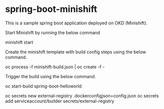# spring-boot-minishift

This is a sample spring boot application deployed on OKD (Minishift).

Start Minishift by running the below command

minishift start

Create the minishift template with build config steps using the below command.

oc process -f minishift-build.json | oc create -f -

Trigger the build using the below command.

oc start-build spring-boot-helloworld


oc secrets new external-registry .dockerconfigjson=config.json
oc secrets add serviceaccount/builder secrets/external-registry
